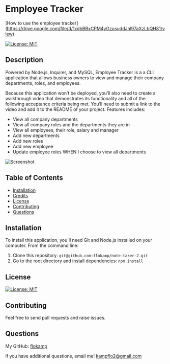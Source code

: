 # Employee Tracker
[How to use the employee tracker] (https://drive.google.com/file/d/1xdbBBxCPM4yGzusuddJhl97aXzLbQH81/view)

[![License: MIT](https://img.shields.io/badge/License-MIT-yellow.svg)](https://opensource.org/licenses/MIT)

## Description

Powered by Node.js, Inquirer, and MySQL, Employee Tracker is a a CLI application that allows business owners to view and manage their company departments, roles, and employees.

Because this application won’t be deployed, you’ll also need to create a walkthrough video that demonstrates its functionality and all of the following acceptance criteria being met. You’ll need to submit a link to the video and add it to the README of your project.
Features includes:
- View all company departments
- View all company roles and the departments they are in
- View all employees, their role, salary and manager
- Add new departments
- Add new roles
- Add new employee
- Update employee roles
WHEN I choose to view all departments

![Screenshot]()

## Table of Contents

- [Installation](#installation)
- [Credits](#credits)
- [License](#license)
- [Contributing](#contributing)
- [Questions](#questions)

## Installation

To install this application, you'll need Git and Node.js installed on your computer. From the command line:

1. Clone this repository: `git@github.com:flokamp/note-taker-2.git`
2. Go to the root directory and install dependencies: `npm install`


## License

[![License: MIT](https://img.shields.io/badge/License-MIT-yellow.svg)](https://opensource.org/licenses/MIT)

## Contributing

Feel free to send pull requests and raise issues.

## Questions

My GitHub: [flokamp](https://github.com/flokamp)

If you have additional questions, email me! kampflo2@gmail.com
